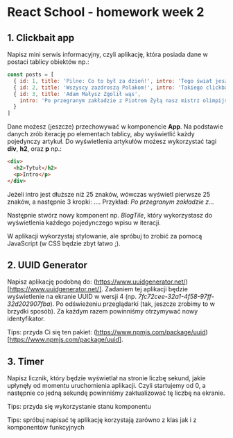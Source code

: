 # React School - homework week 2

## 1. Clickbait app

Napisz mini serwis informacyjny, czyli aplikację, która posiada dane w postaci tablicy obiektów np.:

```javascript
const posts = [
  { id: 1, title: 'Pilne: Co to był za dzień!', intro: 'Tego świat jeszcze nie widział'},
  { id: 2, title: 'Wszyscy zazdroszą Polakom!', intro: 'Takiego clickbajtowego tytułu jeszcze nikt nie wymyślił'},
  { id: 3, title: 'Adam Małysz Zgolił wąs',
    intro: 'Po przegranym zakładzie z Piotrem Żyłą nasz mistrz olimpijski zgolił wąsy'
  }
]
```

Dane możesz (jeszcze) przechowywać w komponencie **App**. Na podstawie danych zrób iterację po elementach tablicy, aby wyświetlić każdy pojedynczy artykuł. Do wyświetlenia artykułów możesz wykorzystać tagi **div**, **h2**, oraz **p** np.:

```html
<div>
  <h2>Tytuł</h2>
  <p>Intro</p>
</div>
```

Jeżeli intro jest dłuższe niż 25 znaków, wówczas wyświetl pierwsze 25 znaków, a następnie 3 kropki: .... Przykład: *Po przegranym zakładzie z...*

Następnie stwórz nowy komponent np. *BlogTile*, który wykorzystasz do wyświetlenia każdego pojedynczego wpisu w iteracji.

W aplikacji wykorzystaj stylowanie, ale spróbuj to zrobić za pomocą JavaScript (w CSS będzie zbyt łatwo ;).

## 2. UUID Generator

Napisz aplikację podobną do: (https://www.uuidgenerator.net/)[https://www.uuidgenerator.net/]. Zadaniem tej aplikacji będzie wyświetlenie na ekranie UUID w wersji 4 (np. *7fc72cee-32a1-4f58-97ff-32d202907fba*). Po odświeżeniu przeglądarki (tak, jeszcze zrobimy to w brzydki sposób). Za każdym razem powinniśmy otrzymywać nowy identyfikator.

Tips: przyda Ci się ten pakiet: (https://www.npmjs.com/package/uuid)[https://www.npmjs.com/package/uuid].

## 3. Timer

Napisz licznik, który będzie wyświetlał na stronie liczbę sekund, jakie upłynęły od momentu uruchomienia aplikacji. Czyli startujemy od 0, a następnie co jedną sekundę powinniśmy zaktualizować tę liczbę na ekranie.

Tips: przyda się wykorzystanie stanu komponentu

Tips: spróbuj napisać tę aplikację korzystają zarówno z klas jak i z komponentów funkcyjnych
